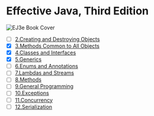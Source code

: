 # Effective Java, Third Edition
![EJ3e Book Cover](https://www.pearsonhighered.com/assets/bigcovers/0/1/3/4/0134685997.jpg)

- [ ] [2.Creating and Destroying Objects](./chapter02/README.md)
- [x] [3.Methods Common to All Objects](./chapter03/README.md)
- [x] [4.Classes and Interfaces](./chapter04/README.md)
- [x] [5.Generics](./chapter05/README.md)
- [ ] [6.Enums and Annotations]()
- [ ] [7.Lambdas and Streams]()
- [ ] [8.Methods]()
- [ ] [9.General Programming]()
- [ ] [10.Exceptions]()
- [ ] [11.Concurrency]()
- [ ] [12.Serialization]()

